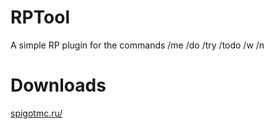 # RPTool
A simple RP plugin for the commands /me /do /try /todo /w /n
# Downloads
[spigotmc.ru/](https://spigotmc.ru/resources/rptool-me-do-try-dlja-vashix-rp-serverov.1572/)
